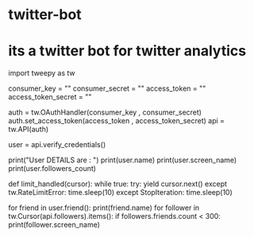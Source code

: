 # twitter-bot
# its a twitter bot for twitter analytics
import tweepy as tw


consumer_key = ""
consumer_secret = ""
access_token = ""
access_token_secret = ""

auth = tw.OAuthHandler(consumer_key , consumer_secret)
auth.set_access_token(access_token , access_token_secret)
api = tw.API(auth)

user = api.verify_credentials()

print("User DETAILS are : ")
print(user.name)
print(user.screen_name)
print(user.followers_count)

def limit_handled(cursor):
    while true:
        try:
            yield cursor.next()
        except tw.RateLimitError:
            time.sleep(10)
        except StopIteration:
            time.sleep(10)

for friend in user.friend():
   print(friend.name)
for follower in tw.Cursor(api.followers).items():
    if followers.friends.count < 300:
        print(follower.screen_name)
